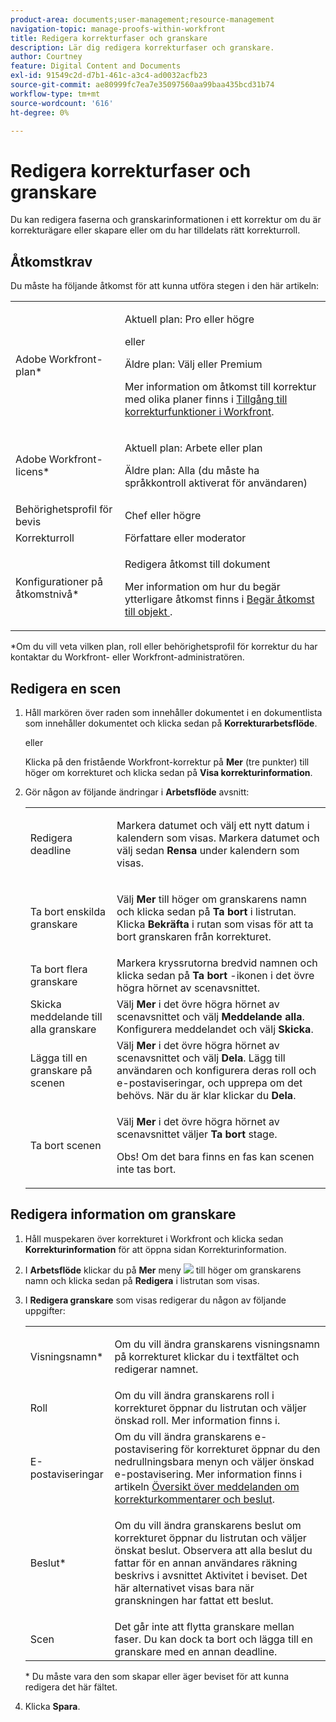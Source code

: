 ```yaml
---
product-area: documents;user-management;resource-management
navigation-topic: manage-proofs-within-workfront
title: Redigera korrekturfaser och granskare
description: Lär dig redigera korrekturfaser och granskare.
author: Courtney
feature: Digital Content and Documents
exl-id: 91549c2d-d7b1-461c-a3c4-ad0032acfb23
source-git-commit: ae80999fc7ea7e35097560aa99baa435bcd31b74
workflow-type: tm+mt
source-wordcount: '616'
ht-degree: 0%

---
```


# Redigera korrekturfaser och granskare

Du kan redigera faserna och granskarinformationen i ett korrektur om du är korrekturägare eller skapare eller om du har tilldelats rätt korrekturroll.

## Åtkomstkrav

Du måste ha följande åtkomst för att kunna utföra stegen i den här artikeln:

<table style="table-layout:auto"> 
 <col> 
 <col> 
 <tbody> 
  <tr> 
   <td role="rowheader">Adobe Workfront-plan*</td> 
   <td> <p>Aktuell plan: Pro eller högre</p> <p>eller</p> <p>Äldre plan: Välj eller Premium</p> <p>Mer information om åtkomst till korrektur med olika planer finns i <a href="/help/quicksilver/administration-and-setup/manage-workfront/configure-proofing/access-to-proofing-functionality.md" class="MCXref xref">Tillgång till korrekturfunktioner i Workfront</a>.</p> </td> 
  </tr> 
  <tr> 
   <td role="rowheader">Adobe Workfront-licens*</td> 
   <td> <p>Aktuell plan: Arbete eller plan</p> <p>Äldre plan: Alla (du måste ha språkkontroll aktiverat för användaren)</p> </td> 
  </tr> 
  <tr> 
   <td role="rowheader">Behörighetsprofil för bevis </td> 
   <td>Chef eller högre</td> 
  </tr> 
  <tr> 
   <td role="rowheader">Korrekturroll</td> 
   <td>Författare eller moderator </td> 
  </tr> 
  <tr> 
   <td role="rowheader">Konfigurationer på åtkomstnivå*</td> 
   <td> <p>Redigera åtkomst till dokument</p> <p>Mer information om hur du begär ytterligare åtkomst finns i <a href="../../../workfront-basics/grant-and-request-access-to-objects/request-access.md" class="MCXref xref">Begär åtkomst till objekt </a>.</p> </td> 
  </tr> 
 </tbody> 
</table>

&#42;Om du vill veta vilken plan, roll eller behörighetsprofil för korrektur du har kontaktar du Workfront- eller Workfront-administratören.

## Redigera en scen

1. Håll markören över raden som innehåller dokumentet i en dokumentlista som innehåller dokumentet och klicka sedan på **Korrekturarbetsflöde**.

   eller

   Klicka på den fristående Workfront-korrektur på **Mer** (tre punkter) till höger om korrekturet och klicka sedan på **Visa korrekturinformation**.

1. Gör någon av följande ändringar i **Arbetsflöde** avsnitt:

   <table style="table-layout:auto"> 
    <col> 
    <col> 
    <tbody> 
     <tr> 
      <td role="rowheader">Redigera deadline</td> 
      <td> <p>Markera datumet och välj ett nytt datum i kalendern som visas. Markera datumet och välj sedan <strong>Rensa</strong> under kalendern som visas.</p> </td> 
     </tr> 
     <tr> 
      <td role="rowheader">Ta bort enskilda granskare</td> 
      <td> <p>Välj <strong>Mer</strong> till höger om granskarens namn och klicka sedan på <strong>Ta bort</strong> i listrutan. Klicka <strong>Bekräfta</strong> i rutan som visas för att ta bort granskaren från korrekturet.</p> </td> 
     </tr> 
     <tr> 
      <td role="rowheader">Ta bort flera granskare</td> 
      <td>Markera kryssrutorna bredvid namnen och klicka sedan på <strong>Ta bort</strong> -ikonen i det övre högra hörnet av scenavsnittet.</td> 
     </tr> 
     <tr> 
      <td role="rowheader">Skicka meddelande till alla granskare</td> 
      <td>Välj <strong>Mer</strong> i det övre högra hörnet av scenavsnittet och välj <strong>Meddelande alla</strong>. Konfigurera meddelandet och välj <strong>Skicka</strong>.</td> 
     </tr> 
     <tr> 
      <td role="rowheader">Lägga till en granskare på scenen</td> 
      <td>Välj <strong>Mer</strong> i det övre högra hörnet av scenavsnittet och välj <strong>Dela</strong>. Lägg till användaren och konfigurera deras roll och e-postaviseringar, och upprepa om det behövs. När du är klar klickar du <strong>Dela</strong>.</td> 
     </tr> 
     <tr> 
      <td role="rowheader">Ta bort scenen</td> 
      <td> <p>Välj <strong>Mer</strong> i det övre högra hörnet av scenavsnittet väljer <strong>Ta bort</strong> stage.</p> <p>Obs! Om det bara finns en fas kan scenen inte tas bort.</p> </td> 
     </tr> 
    </tbody> 
   </table>

## Redigera information om granskare

1. Håll muspekaren över korrekturet i Workfront och klicka sedan **Korrekturinformation** för att öppna sidan Korrekturinformation.
1. I **Arbetsflöde** klickar du på **Mer** meny ![](assets/more-button-small.png) till höger om granskarens namn och klicka sedan på **Redigera** i listrutan som visas.

1. I **Redigera granskare** som visas redigerar du någon av följande uppgifter:

   <table style="table-layout:auto"> 
    <col> 
    <col> 
    <tbody> 
     <tr> 
      <td role="rowheader">Visningsnamn*</td> 
      <td> <p>Om du vill ändra granskarens visningsnamn på korrekturet klickar du i textfältet och redigerar namnet.</p> </td> 
     </tr> 
     <tr> 
      <td role="rowheader">Roll</td> 
      <td>Om du vill ändra granskarens roll i korrekturet öppnar du listrutan och väljer önskad roll. Mer information finns i.</td> 
     </tr> 
     <tr> 
      <td role="rowheader">E-postaviseringar</td> 
      <td>Om du vill ändra granskarens e-postavisering för korrekturet öppnar du den nedrullningsbara menyn och väljer önskad e-postavisering. Mer information finns i artikeln <a href="../../../review-and-approve-work/proofing/proofing-overview/notifications-proof-comments-decisions.md" class="MCXref xref">Översikt över meddelanden om korrekturkommentarer och beslut</a>.</td> 
     </tr> 
     <tr data-mc-conditions=""> 
      <td role="rowheader">Beslut*</td> 
      <td> <p>Om du vill ändra granskarens beslut om korrekturet öppnar du listrutan och väljer önskat beslut. Observera att alla beslut du fattar för en annan användares räkning beskrivs i avsnittet Aktivitet i beviset. Det här alternativet visas bara när granskningen har fattat ett beslut.</p> </td> 
     </tr> 
     <tr> 
      <td role="rowheader">Scen</td> 
      <td>Det går inte att flytta granskare mellan faser. Du kan dock ta bort och lägga till en granskare med en annan deadline.</td> 
     </tr> 
    </tbody> 
   </table>

   &#42; Du måste vara den som skapar eller äger beviset för att kunna redigera det här fältet.

1. Klicka **Spara**.
